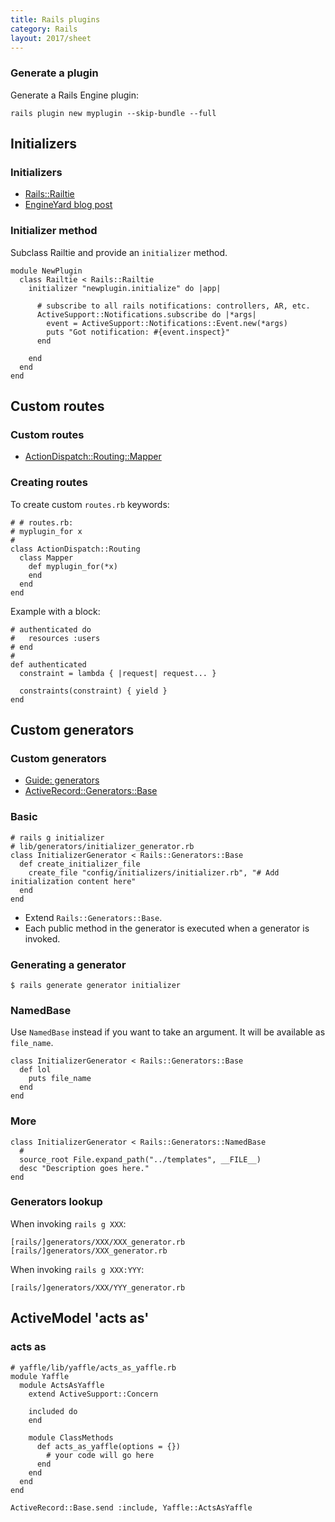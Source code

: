 ```yaml
---
title: Rails plugins
category: Rails
layout: 2017/sheet
---
```


### Generate a plugin

Generate a Rails Engine plugin:

    rails plugin new myplugin --skip-bundle --full

Initializers
------------

### Initializers

* [Rails::Railtie](http://edgeapi.rubyonrails.org/classes/Rails/Railtie.html)
* [EngineYard blog 
  post](http://www.engineyard.com/blog/2010/extending-rails-3-with-railties/)

### Initializer method

Subclass Railtie and provide an `initializer` method.

    module NewPlugin
      class Railtie < Rails::Railtie
        initializer "newplugin.initialize" do |app|
     
          # subscribe to all rails notifications: controllers, AR, etc.
          ActiveSupport::Notifications.subscribe do |*args|
            event = ActiveSupport::Notifications::Event.new(*args)
            puts "Got notification: #{event.inspect}"
          end
     
        end
      end
    end
     
Custom routes
-------------

### Custom routes

* [ActionDispatch::Routing::Mapper](http://api.rubyonrails.org/classes/ActionDispatch/Routing/Mapper.html)

### Creating routes

To create custom `routes.rb` keywords:

    # # routes.rb:
    # myplugin_for x
    #
    class ActionDispatch::Routing
      class Mapper
        def myplugin_for(*x)
        end
      end
    end

Example with a block:

    # authenticated do
    #   resources :users
    # end
    #
    def authenticated
      constraint = lambda { |request| request... }

      constraints(constraint) { yield }
    end

Custom generators
-----------------

### Custom generators

* [Guide: generators](http://guides.rubyonrails.org/generators.html)
* [ActiveRecord::Generators::Base](http://api.rubyonrails.org/classes/ActiveRecord/Generators/Base.html)

### Basic

    # rails g initializer
    # lib/generators/initializer_generator.rb
    class InitializerGenerator < Rails::Generators::Base
      def create_initializer_file
        create_file "config/initializers/initializer.rb", "# Add initialization content here"
      end
    end

 * Extend `Rails::Generators::Base`.
 * Each public method in the generator is executed when a generator is invoked. 

### Generating a generator
 
    $ rails generate generator initializer

### NamedBase

Use `NamedBase` instead if you want to take an argument. It will be available as 
`file_name`.

    class InitializerGenerator < Rails::Generators::Base
      def lol
        puts file_name
      end
    end

### More

    class InitializerGenerator < Rails::Generators::NamedBase
      # 
      source_root File.expand_path("../templates", __FILE__)
      desc "Description goes here."
    end

### Generators lookup
  
When invoking `rails g XXX`:

    [rails/]generators/XXX/XXX_generator.rb
    [rails/]generators/XXX_generator.rb

When invoking `rails g XXX:YYY`:

    [rails/]generators/XXX/YYY_generator.rb

ActiveModel 'acts as'
---------------------

### acts as

    # yaffle/lib/yaffle/acts_as_yaffle.rb
    module Yaffle
      module ActsAsYaffle
        extend ActiveSupport::Concern
     
        included do
        end
     
        module ClassMethods
          def acts_as_yaffle(options = {})
            # your code will go here
          end
        end
      end
    end
     
    ActiveRecord::Base.send :include, Yaffle::ActsAsYaffle

